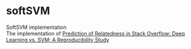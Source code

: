 # softSVM
SoftSVM implementation\
The implementation of [Prediction of Relatedness in Stack Overflow: Deep Learning vs. SVM; A Reproducibility Study](file:///home/amirreza/Downloads/ESEM___Prediction_of_Relatedness_in_Stack_Overflow_Deep_Learning_vs__SVM.pdf)
